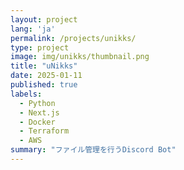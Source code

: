```yaml
---
layout: project
lang: 'ja'
permalink: /projects/unikks/
type: project
image: img/unikks/thumbnail.png
title: "uNikks"
date: 2025-01-11
published: true
labels:
  - Python
  - Next.js
  - Docker
  - Terraform
  - AWS
summary: "ファイル管理を行うDiscord Bot"
---
```

